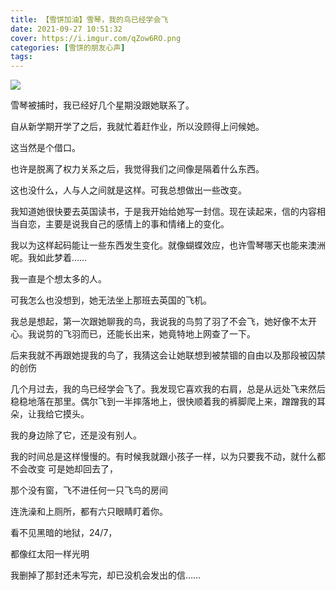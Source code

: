 ```yaml
---
title: 【雪饼加油】雪琴，我的鸟已经学会飞
date: 2021-09-27 10:51:32
cover: https://i.imgur.com/qZow6RO.png
categories: [雪饼的朋友心声]
tags:
---
```


![](https://i.imgur.com/qZow6RO.png)

雪琴被捕时，我已经好几个星期没跟她联系了。

<!--more-->

自从新学期开学了之后，我就忙着赶作业，所以没顾得上问候她。

这当然是个借口。

也许是脱离了权力关系之后，我觉得我们之间像是隔着什么东西。

这也没什么，人与人之间就是这样。可我总想做出一些改变。

我知道她很快要去英国读书，于是我开始给她写一封信。现在读起来，信的内容相当自恋，主要是说我自己的感情上的事和情绪上的变化。

我以为这样起码能让一些东西发生变化。就像蝴蝶效应，也许雪琴哪天也能来澳洲呢。我如此梦着……

我一直是个想太多的人。

可我怎么也没想到，她无法坐上那班去英国的飞机。

我总是想起，第一次跟她聊我的鸟，我说我的鸟剪了羽了不会飞，她好像不太开心。我说剪的飞羽而已，还能长出来，她竟特地上网查了一下。

后来我就不再跟她提我的鸟了，我猜这会让她联想到被禁锢的自由以及那段被囚禁的创伤

几个月过去，我的鸟已经学会飞了。我发现它喜欢我的右肩，总是从远处飞来然后稳稳地落在那里。偶尔飞到一半摔落地上，很快顺着我的裤脚爬上来，蹭蹭我的耳朵，让我给它摸头。

我的身边除了它，还是没有别人。

我的时间总是这样慢慢的。有时候我就跟小孩子一样，以为只要我不动，就什么都不会改变 可是她却回去了，

那个没有窗，飞不进任何一只飞鸟的房间

连洗澡和上厕所，都有六只眼睛盯着你。

看不见黑暗的地狱，24/7，

都像红太阳一样光明

我删掉了那封还未写完，却已没机会发出的信……
